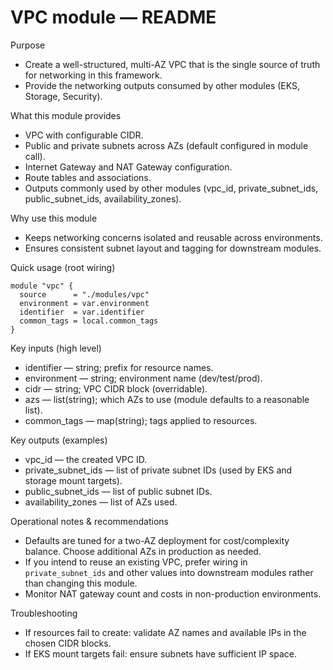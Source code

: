 # VPC module — README

Purpose
- Create a well-structured, multi-AZ VPC that is the single source of truth for networking in this framework.
- Provide the networking outputs consumed by other modules (EKS, Storage, Security).

What this module provides
- VPC with configurable CIDR.
- Public and private subnets across AZs (default configured in module call).
- Internet Gateway and NAT Gateway configuration.
- Route tables and associations.
- Outputs commonly used by other modules (vpc_id, private_subnet_ids, public_subnet_ids, availability_zones).

Why use this module
- Keeps networking concerns isolated and reusable across environments.
- Ensures consistent subnet layout and tagging for downstream modules.

Quick usage (root wiring)
```hcl
module "vpc" {
  source      = "./modules/vpc"
  environment = var.environment
  identifier  = var.identifier
  common_tags = local.common_tags
}
```

Key inputs (high level)
- identifier — string; prefix for resource names.
- environment — string; environment name (dev/test/prod).
- cidr — string; VPC CIDR block (overridable).
- azs — list(string); which AZs to use (module defaults to a reasonable list).
- common_tags — map(string); tags applied to resources.

Key outputs (examples)
- vpc_id — the created VPC ID.
- private_subnet_ids — list of private subnet IDs (used by EKS and storage mount targets).
- public_subnet_ids — list of public subnet IDs.
- availability_zones — list of AZs used.

Operational notes & recommendations
- Defaults are tuned for a two-AZ deployment for cost/complexity balance. Choose additional AZs in production as needed.
- If you intend to reuse an existing VPC, prefer wiring in `private_subnet_ids` and other values into downstream modules rather than changing this module.
- Monitor NAT gateway count and costs in non-production environments.

Troubleshooting
- If resources fail to create: validate AZ names and available IPs in the chosen CIDR blocks.
- If EKS mount targets fail: ensure subnets have sufficient IP space.
